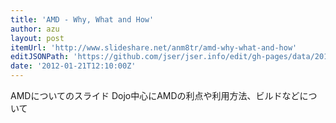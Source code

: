 ```yaml
---
title: 'AMD - Why, What and How'
author: azu
layout: post
itemUrl: 'http://www.slideshare.net/anm8tr/amd-why-what-and-how'
editJSONPath: 'https://github.com/jser/jser.info/edit/gh-pages/data/2012/01/index.json'
date: '2012-01-21T12:10:00Z'
---
```

AMDについてのスライド
Dojo中心にAMDの利点や利用方法、ビルドなどについて
